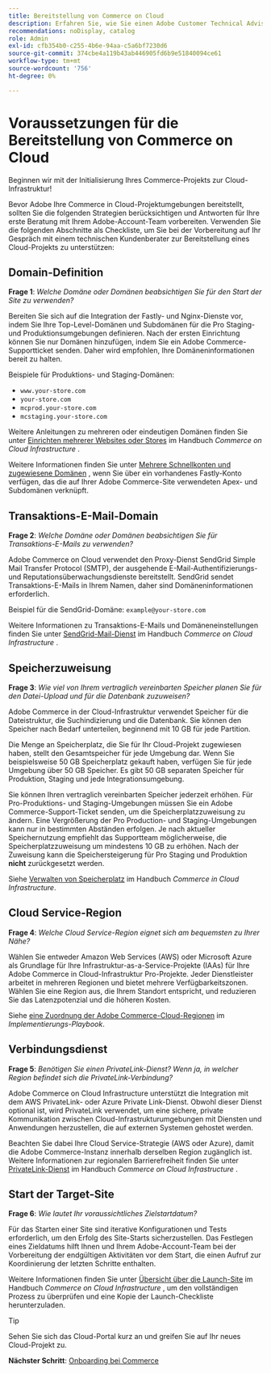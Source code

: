 ```yaml
---
title: Bereitstellung von Commerce on Cloud
description: Erfahren Sie, wie Sie einen Adobe Customer Technical Advisor für die Bereitstellung Ihres Adobe Commerce-Projekts zur Cloud-Infrastruktur vorbereiten.
recommendations: noDisplay, catalog
role: Admin
exl-id: cfb354b0-c255-4b6e-94aa-c5a6bf7230d6
source-git-commit: 374cbe4a119b43ab446905fd6b9e51840094ce61
workflow-type: tm+mt
source-wordcount: '756'
ht-degree: 0%

---
```


# Voraussetzungen für die Bereitstellung von Commerce on Cloud

Beginnen wir mit der Initialisierung Ihres Commerce-Projekts zur Cloud-Infrastruktur!

Bevor Adobe Ihre Commerce in Cloud-Projektumgebungen bereitstellt, sollten Sie die folgenden Strategien berücksichtigen und Antworten für Ihre erste Beratung mit Ihrem Adobe-Account-Team vorbereiten. Verwenden Sie die folgenden Abschnitte als Checkliste, um Sie bei der Vorbereitung auf Ihr Gespräch mit einem technischen Kundenberater zur Bereitstellung eines Cloud-Projekts zu unterstützen:

## Domain-Definition

**Frage 1**: _Welche Domäne oder Domänen beabsichtigen Sie für den Start der Site zu verwenden?_

Bereiten Sie sich auf die Integration der Fastly- und Nginx-Dienste vor, indem Sie Ihre Top-Level-Domänen und Subdomänen für die Pro Staging- und Produktionsumgebungen definieren. Nach der ersten Einrichtung können Sie nur Domänen hinzufügen, indem Sie ein Adobe Commerce-Supportticket senden. Daher wird empfohlen, Ihre Domäneninformationen bereit zu halten.

Beispiele für Produktions- und Staging-Domänen:

- `www.your-store.com`
- `your-store.com`
- `mcprod.your-store.com`
- `mcstaging.your-store.com`

Weitere Anleitungen zu mehreren oder eindeutigen Domänen finden Sie unter [Einrichten mehrerer Websites oder Stores](../cloud-guide/store/multiple-sites.md) im Handbuch _Commerce on Cloud Infrastructure_ .

Weitere Informationen finden Sie unter [Mehrere Schnellkonten und zugewiesene Domänen](https://experienceleague.adobe.com/en/docs/commerce-cloud-service/user-guide/cdn/fastly#multiple-fastly-accounts-and-assigned-domains) , wenn Sie über ein vorhandenes Fastly-Konto verfügen, das die auf Ihrer Adobe Commerce-Site verwendeten Apex- und Subdomänen verknüpft.

## Transaktions-E-Mail-Domain

**Frage 2**: _Welche Domäne oder Domänen beabsichtigen Sie für Transaktions-E-Mails zu verwenden?_

Adobe Commerce on Cloud verwendet den Proxy-Dienst SendGrid Simple Mail Transfer Protocol (SMTP), der ausgehende E-Mail-Authentifizierungs- und Reputationsüberwachungsdienste bereitstellt. SendGrid sendet Transaktions-E-Mails in Ihrem Namen, daher sind Domäneninformationen erforderlich.

Beispiel für die SendGrid-Domäne: `example@your-store.com`

Weitere Informationen zu Transaktions-E-Mails und Domäneneinstellungen finden Sie unter [SendGrid-Mail-Dienst](../cloud-guide/project/sendgrid.md) im Handbuch _Commerce on Cloud Infrastructure_ .

## Speicherzuweisung

**Frage 3**: _Wie viel von Ihrem vertraglich vereinbarten Speicher planen Sie für den Datei-Upload und für die Datenbank zuzuweisen?_

Adobe Commerce in der Cloud-Infrastruktur verwendet Speicher für die Dateistruktur, die Suchindizierung und die Datenbank. Sie können den Speicher nach Bedarf unterteilen, beginnend mit 10 GB für jede Partition.

Die Menge an Speicherplatz, die Sie für Ihr Cloud-Projekt zugewiesen haben, stellt den Gesamtspeicher für jede Umgebung dar. Wenn Sie beispielsweise 50 GB Speicherplatz gekauft haben, verfügen Sie für jede Umgebung über 50 GB Speicher. Es gibt 50 GB separaten Speicher für Produktion, Staging und jede Integrationsumgebung.

Sie können Ihren vertraglich vereinbarten Speicher jederzeit erhöhen. Für Pro-Produktions- und Staging-Umgebungen müssen Sie ein Adobe Commerce-Support-Ticket senden, um die Speicherplatzzuweisung zu ändern. Eine Vergrößerung der Pro Production- und Staging-Umgebungen kann nur in bestimmten Abständen erfolgen. Je nach aktueller Speichernutzung empfiehlt das Supportteam möglicherweise, die Speicherplatzzuweisung um mindestens 10 GB zu erhöhen. Nach der Zuweisung kann die Speichersteigerung für Pro Staging und Produktion **nicht** zurückgesetzt werden.

Siehe [Verwalten von Speicherplatz](../cloud-guide/storage/manage-disk-space.md) im Handbuch _Commerce in Cloud Infrastructure_.

## Cloud Service-Region

**Frage 4**: _Welche Cloud Service-Region eignet sich am bequemsten zu Ihrer Nähe?_

Wählen Sie entweder Amazon Web Services (AWS) oder Microsoft Azure als Grundlage für Ihre Infrastruktur-as-a-Service-Projekte (IAAs) für Ihre Adobe Commerce in Cloud-Infrastruktur Pro-Projekte. Jeder Dienstleister arbeitet in mehreren Regionen und bietet mehrere Verfügbarkeitszonen. Wählen Sie eine Region aus, die Ihrem Standort entspricht, und reduzieren Sie das Latenzpotenzial und die höheren Kosten.

Siehe [eine Zuordnung der Adobe Commerce-Cloud-Regionen](https://experienceleague.adobe.com/docs/commerce-operations/implementation-playbook/infrastructure/cloud/regions.html) im _Implementierungs-Playbook_.

## Verbindungsdienst

**Frage 5**: _Benötigen Sie einen PrivateLink-Dienst? Wenn ja, in welcher Region befindet sich die PrivateLink-Verbindung?_

Adobe Commerce on Cloud Infrastructure unterstützt die Integration mit dem AWS PrivateLink- oder Azure Private Link-Dienst. Obwohl dieser Dienst optional ist, wird PrivateLink verwendet, um eine sichere, private Kommunikation zwischen Cloud-Infrastrukturumgebungen mit Diensten und Anwendungen herzustellen, die auf externen Systemen gehostet werden.

Beachten Sie dabei Ihre Cloud Service-Strategie (AWS oder Azure), damit die Adobe Commerce-Instanz innerhalb derselben Region zugänglich ist. Weitere Informationen zur regionalen Barrierefreiheit finden Sie unter [PrivateLink-Dienst](../cloud-guide/development/privatelink-service.md) im Handbuch _Commerce on Cloud Infrastructure_ .

## Start der Target-Site

**Frage 6**: _Wie lautet Ihr voraussichtliches Zielstartdatum?_

Für das Starten einer Site sind iterative Konfigurationen und Tests erforderlich, um den Erfolg des Site-Starts sicherzustellen. Das Festlegen eines Zieldatums hilft Ihnen und Ihrem Adobe-Account-Team bei der Vorbereitung der endgültigen Aktivitäten vor dem Start, die einen Aufruf zur Koordinierung der letzten Schritte enthalten.

Weitere Informationen finden Sie unter [Übersicht über die Launch-Site](../cloud-guide/launch/overview.md) im Handbuch _Commerce on Cloud Infrastructure_ , um den vollständigen Prozess zu überprüfen und eine Kopie der Launch-Checkliste herunterzuladen.

>[!TIP]
>
> Sehen Sie sich das Cloud-Portal kurz an und greifen Sie auf Ihr neues Cloud-Projekt zu.
>
>**Nächster Schritt**: [Onboarding bei Commerce](onboarding.md)
